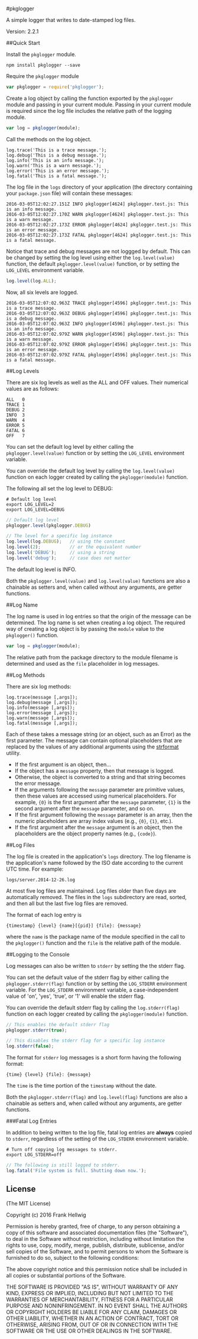 #pkglogger

A simple logger that writes to date-stamped log files.

Version: 2.2.1

##Quick Start

Install the `pkglogger` module.

```no-highlight
npm install pkglogger --save
```

Require the `pkglogger` module

```javascript
var pkglogger = require('pkglogger');
```
Create a log object by calling the function exported by the `pkglogger` module and passing in your current module. Passing in your current module is required since the log file includes the relative path of the logging module.

```javascript
var log = pkglogger(module);
```

Call the methods on the log object.

```no-highlight
log.trace('This is a trace message.');
log.debug('This is a debug message.');
log.info('This is an info message.');
log.warn('This is a warn message.');
log.error('This is an error message.');
log.fatal('This is a fatal message.');
```

The log file in the `logs` directory of your application (the directory containing your `package.json` file) will contain these messages:

```no-highlight
2016-03-05T12:02:27.151Z INFO pkglogger[4624] pkglogger.test.js: This is an info message.
2016-03-05T12:02:27.170Z WARN pkglogger[4624] pkglogger.test.js: This is a warn message.
2016-03-05T12:02:27.173Z ERROR pkglogger[4624] pkglogger.test.js: This is an error message.
2016-03-05T12:02:27.173Z FATAL pkglogger[4624] pkglogger.test.js: This is a fatal message.
```

Notice that trace and debug messages are not loggged by default. This can be changed by setting the log level using either the `log.level(value)` function, the default `pkglogger.level(value)` function, or by setting the `LOG_LEVEL` environment variable.

```javascript
log.level(log.ALL);
```

Now, all six levels are logged.

```no-highlight
2016-03-05T12:07:02.963Z TRACE pkglogger[4596] pkglogger.test.js: This is a trace message.
2016-03-05T12:07:02.963Z DEBUG pkglogger[4596] pkglogger.test.js: This is a debug message.
2016-03-05T12:07:02.963Z INFO pkglogger[4596] pkglogger.test.js: This is an info message.
2016-03-05T12:07:02.979Z WARN pkglogger[4596] pkglogger.test.js: This is a warn message.
2016-03-05T12:07:02.979Z ERROR pkglogger[4596] pkglogger.test.js: This is an error message.
2016-03-05T12:07:02.979Z FATAL pkglogger[4596] pkglogger.test.js: This is a fatal message.
```

##Log Levels

There are six log levels as well as the ALL and OFF values. Their numerical values are as follows:

```no-highlight
ALL   0
TRACE 1
DEBUG 2
INFO  3
WARN  4
ERROR 5
FATAL 6
OFF   7
```

You can set the default log level by either calling the `pkglogger.level(value)` function or by setting the `LOG_LEVEL` environment variable.

You can override the default log level by calling the `log.level(value)` function on each logger created by calling the `pkglogger(module)` function.

The following all set the log level to DEBUG:

```no-highlight
# Default log level
export LOG_LEVEL=2
export LOG_LEVEL=DEBUG
```


```javascript
// Default log level
pkglogger.level(pkglogger.DEBUG)
```

```javascript
// The level for a specific log instance
log.level(log.DEBUG);	// using the constant
log.level(2);          	// or the equivalent number
log.level('DEBUG');     // using a string
log.level('debug');		// case does not matter
```

The default log level is INFO.

Both the `pkglogger.level(value)` and `log.level(value)` functions are also a chainable as setters and, when called without any arguments, are getter functions.

##Log Name

The log name is used in log entries so that the origin of the message can be determined. The log name is set when creating a log object. The required way of creating a log object is by passing the `module` value to the `pkglogger()` function.

```javascript
var log = pkglogger(module);
```

The relative path from the package directory to the module filename is determined and used as the `file` placeholder in log messages.

##Log Methods

There are six log methods:

```no-highlight
log.trace(message [,args]);
log.debug(message [,args]);
log.info(message [,args]);
log.error(message [,args]);
log.warn(message [,args]);
log.fatal(message [,args]);
```

Each of these takes a message string (or an object, such as an Error) as the first parameter. The message can contain optional placeholders that are replaced by the values of any additional arguments using the [strformat](https://github.com/fhellwig/strformat) utility.

- If the first argument is an object, then...
- If the object has a `message` property, then that message is logged.
- Otherwise, the object is converted to a string and that string becomes the error message.
- If the arguments following the `message` parameter are primitive values, then these values are accessed using numerical placeholders. For example, `{0}` is the first argument after the `message` parameter, `{1}` is the second argument after the `message` parameter, and so on.
- If the first argument following the `message` parameter is an array, then the numeric placeholders are array index values (e.g., `{0}`, `{1}`, etc.).
- If the first argument after the `message` argument is an object, then the placeholders are the object property names (e.g., `{code}`).

##Log Files

The log file is created in the application's `logs` directory. The log filename is the application's name followed by the ISO date according to the current UTC time. For example:

    logs/server.2014-12-26.log 

At most five log files are maintained. Log files older than five days are automatically removed. The files in the `logs` subdirectory are read, sorted, and then all but the last five log files are removed.

The format of each log entry is

    {timestamp} {level} {name}[{pid}] {file}: {message}

where the `name` is the package name of the module specified in the call to the `pkglogger()` function and the `file` is the relative path of the module. 

##Logging to the Console

Log messages can also be written to `stderr` by setting the the stderr flag.

You can set the default value of the stderr flag by either calling the `pkglogger.stderr(flag)` function or by setting the `LOG_STDERR` environment variable. For the `LOG_STDERR` environment variable, a case-independent value of 'on', 'yes', 'true', or '1' will enable the stderr flag.

You can override the default stderr flag by calling the `log.stderr(flag)` function on each logger created by calling the `pkglogger(module)` function.

```javascript
// This enables the default stderr flag
pkglogger.stderr(true);

// This disables the stderr flag for a specific log instance
log.stderr(false);
```

The format for `stderr` log messages is a short form having the following format:

    {time} {level} {file}: {message}

The `time` is the time portion of the `timestamp` without the date.

Both the `pkglogger.stderr(flag)` and `log.level(flag)` functions are also a chainable as setters and, when called without any arguments, are getter functions.

###Fatal Log Entries

In addition to being written to the log file, fatal log entries are **always** copied to `stderr`, regardless of the setting of the `LOG_STDERR` environment variable.

```no-highlight
# Turn off copying log messages to stderr.
export LOG_STDERR=off
```

```javascript
// The following is still logged to stderr.
log.fatal('File system is full. Shutting down now.');
```

## License

(The MIT License)

Copyright (c) 2016 Frank Hellwig

Permission is hereby granted, free of charge, to any person obtaining a copy of this software and associated documentation files (the "Software"), to deal in the Software without restriction, including without limitation the rights to use, copy, modify, merge, publish, distribute, sublicense, and/or sell copies of the Software, and to permit persons to whom the Software is furnished to do so, subject to the following conditions:

The above copyright notice and this permission notice shall be included in all copies or substantial portions of the Software.

THE SOFTWARE IS PROVIDED "AS IS", WITHOUT WARRANTY OF ANY KIND, EXPRESS OR IMPLIED, INCLUDING BUT NOT LIMITED TO THE WARRANTIES OF MERCHANTABILITY, FITNESS FOR A PARTICULAR PURPOSE AND NONINFRINGEMENT. IN NO EVENT SHALL THE AUTHORS OR COPYRIGHT HOLDERS BE LIABLE FOR ANY CLAIM, DAMAGES OR OTHER LIABILITY, WHETHER IN AN ACTION OF CONTRACT, TORT OR OTHERWISE, ARISING FROM, OUT OF OR IN CONNECTION WITH THE SOFTWARE OR THE USE OR OTHER DEALINGS IN THE SOFTWARE.
